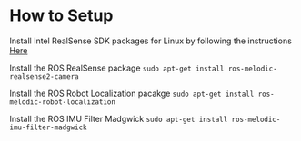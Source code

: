 # How to Setup

Install Intel RealSense SDK packages for Linux by following the instructions
[Here](https://github.com/IntelRealSense/librealsense/blob/master/doc/distribution_linux.md)

Install the ROS RealSense package
`sudo apt-get install ros-melodic-realsense2-camera`

Install the ROS Robot Localization pacakge
`sudo apt-get install ros-melodic-robot-localization`

Install the ROS IMU Filter Madgwick
`sudo apt-get install ros-melodic-imu-filter-madgwick`
